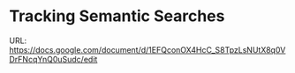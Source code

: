 # Tracking Semantic Searches

URL: https://docs.google.com/document/d/1EFQconOX4HcC_S8TpzLsNUtX8q0VDrFNcqYnQ0uSudc/edit
